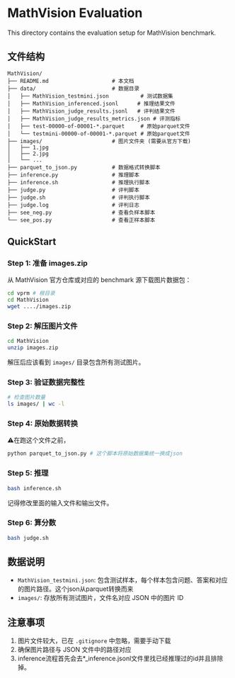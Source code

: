 # MathVision Evaluation

This directory contains the evaluation setup for MathVision benchmark.

## 文件结构
```
MathVision/
├── README.md                    # 本文档
├── data/                        # 数据目录
│   ├── MathVision_testmini.json          # 测试数据集
│   ├── MathVision_inferenced.jsonl      # 推理结果文件
│   ├── MathVision_judge_results.jsonl   # 评判结果文件
│   ├── MathVision_judge_results_metrics.json # 评测指标
│   ├── test-00000-of-00001-*.parquet     # 原始parquet文件
│   └── testmini-00000-of-00001-*.parquet # 原始parquet文件
├── images/                      # 图片文件夹 (需要从官方下载)
│   ├── 1.jpg
│   ├── 2.jpg
│   └── ...
├── parquet_to_json.py           # 数据格式转换脚本
├── inference.py                 # 推理脚本
├── inference.sh                 # 推理执行脚本
├── judge.py                     # 评判脚本
├── judge.sh                     # 评判执行脚本
├── judge.log                    # 评判日志
├── see_neg.py                   # 查看负样本脚本
└── see_pos.py                   # 查看正样本脚本
```

## QuickStart

### Step 1: 准备 images.zip
从 MathVision 官方仓库或对应的 benchmark 源下载图片数据包：
```bash
cd vprm # 根目录
cd MathVision
wget ..../images.zip
```

### Step 2: 解压图片文件
```bash
cd MathVision
unzip images.zip
```

解压后应该看到 `images/` 目录包含所有测试图片。

### Step 3: 验证数据完整性
```bash
# 检查图片数量
ls images/ | wc -l
```

### Step 4: 原始数据转换 
⚠️在跑这个文件之前，
```bash
python parquet_to_json.py # 这个脚本将原始数据集统一换成json
```


### Step 5: 推理
```bash 
bash inference.sh 
```
记得修改里面的输入文件和输出文件。


### Step 6: 算分数
```bash 
bash judge.sh
```

## 数据说明
- `MathVision_testmini.json`: 包含测试样本，每个样本包含问题、答案和对应的图片路径。这个json从parquet转换而来
- `images/`: 存放所有测试图片，文件名对应 JSON 中的图片 ID

## 注意事项
1. 图片文件较大，已在 `.gitignore` 中忽略，需要手动下载
2. 确保图片路径与 JSON 文件中的路径对应
3. inference流程首先会去*_inference.jsonl文件里找已经推理过的id并且排除掉。

